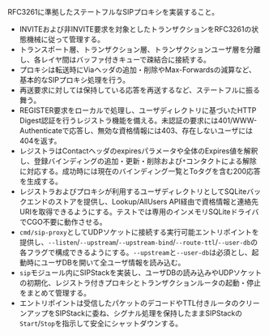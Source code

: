 RFC3261に準拠したステートフルなSIPプロキシを実装すること。

- INVITEおよび非INVITE要求を対象としたトランザクションをRFC3261の状態機械に従って管理する。
- トランスポート層、トランザクション層、トランザクションユーザ層を分離し、各レイヤ間はバッファ付きキューで疎結合に接続する。
- プロキシは転送時にViaヘッダの追加・削除やMax-Forwardsの減算など、基本的なSIPプロキシ処理を行う。
- 再送要求に対しては保持している応答を再送するなど、ステートフルに振る舞う。
- REGISTER要求をローカルで処理し、ユーザディレクトリに基づいたHTTP Digest認証を行うレジストラ機能を備える。未認証の要求には401/WWW-Authenticateで応答し、無効な資格情報には403、存在しないユーザには404を返す。
- レジストラはContactヘッダのexpiresパラメータや全体のExpires値を解釈し、登録バインディングの追加・更新・削除および`*`コンタクトによる解除に対応する。成功時には現在のバインディング一覧とToタグを含む200応答を生成する。
- レジストラおよびプロキシが利用するユーザディレクトリとしてSQLiteバックエンドのストアを提供し、Lookup/AllUsers API経由で資格情報と連絡先URIを取得できるようにする。テストでは専用のインメモリSQLiteドライバでCGO不要に動作させる。
- `cmd/sip-proxy`としてUDPソケットに接続する実行可能エントリポイントを提供し、`--listen`/`--upstream`/`--upstream-bind`/`--route-ttl`/`--user-db`の各フラグで構成できるようにする。`--upstream`と`--user-db`は必須とし、起動時にユーザDBを開いて全ユーザ情報を読み込む。
- `sip`モジュール内にSIPStackを実装し、ユーザDBの読み込みやUDPソケットの初期化、レジストラ付きプロキシとトランザクションルータの起動・停止をまとめて管理する。
- エントリポイントは受信したパケットのデコードやTTL付きルータのクリーンアップをSIPStackに委ね、シグナル処理を保持したままSIPStackの`Start`/`Stop`を指示して安全にシャットダウンする。
